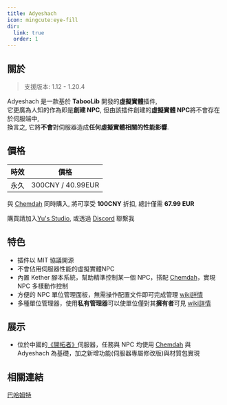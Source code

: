 ```yaml
---
title: Adyeshach
icon: mingcute:eye-fill
dir:
  link: true
  order: 1
---
```


## 關於

> 支援版本: 1.12 - 1.20.4

Adyeshach 是一款基於 **TabooLib** 開發的**虛擬實體**插件,  
它更廣為人知的作為即是**創建 NPC**, 但由該插件創建的**虛擬實體 NPC**將不會存在於伺服端中,  
換言之, 它將**不會**對伺服器造成**任何虛擬實體相關的性能影響**.

## 價格

| 時效 | 價格 |
| :--: | :--: |
| 永久 | 300CNY / 40.99EUR |

與 [Chemdah](../Chemdah/README.md) 同時購入, 將可享受 **100CNY** 折扣, 總計僅需 **67.99 EUR**

購買請加入[Yu's Studio](https://discord.com/invite/SzPBHGttaR), 或透過 [Discord](https://discord.com/users/1092505635767205948) 聯繫我

## 特色
- 插件以 MIT 協議開源
- 不會佔用伺服器性能的虛擬實體NPC
- 內置 Kether 腳本系統，幫助精準控制某一個 NPC，搭配 [Chemdah](https://discord.com/channels/1166519479379963924/1256873061786062939/1257601646909849682)，實現 NPC 多樣動作控制
- 方便的 NPC 單位管理面板，無需操作配置文件即可完成管理 [wiki詳情](https://a.ptms.ink/docs/category/%E5%8D%95%E4%BD%8D%E7%BC%96%E8%BE%91)
- 多種單位管理器，使用**私有管理器**可以使單位僅對其**擁有者**可見 [wiki詳情](https://a.ptms.ink/docs/start/tech/manager)

## 展示
- 位於中國的[《開拓者》](https://www.bilibili.com/video/BV1gz42187mm/?share_source=copy_web&vd_source=d47ddbae7b17b98df30c7b4da99cd464)伺服器，任務與 NPC 均使用 [Chemdah](../Chemdah/README.md) 與 Adyeshach 為基礎，加之新增功能(伺服器專屬修改版)與材質包實現

## 相關連結

[巴哈姆特](https://forum.gamer.com.tw/C.php?bsn=18673&snA=202479)